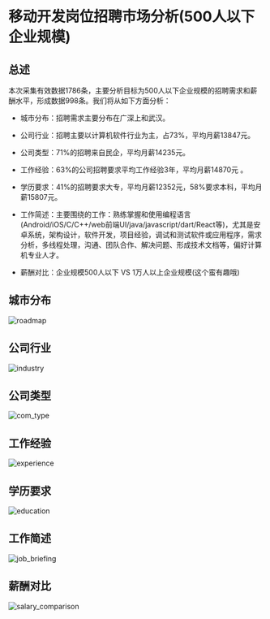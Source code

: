 # 移动开发岗位招聘市场分析(500人以下企业规模)

## 总述

本次采集有效数据1786条，主要分析目标为500人以下企业规模的招聘需求和薪酬水平，形成数据998条。我们将从如下方面分析：

-   城市分布：招聘需求主要分布在广深上和武汉。

-   公司行业：招聘主要以计算机软件行业为主，占73%，平均月薪13847元。

-   公司类型：71%的招聘来自民企，平均月薪14235元。

-   工作经验：63%的公司招聘要求平均工作经验3年，平均月薪14870元 。

-   学历要求：41%的招聘要求大专，平均月薪12352元，58%要求本科，平均月薪15807元。

-   工作简述：主要围绕的工作：熟练掌握和使用编程语言(Android/iOS/C/C++/web前端UI/java/javascript/dart/React等)，尤其是安卓系统，架构设计，软件开发，项目经验，调试和测试软件或应用程序，需求分析，多线程处理，沟通、团队合作、解决问题、形成技术文档等，偏好计算机专业人才。

-   薪酬对比：企业规模500人以下 VS 1万人以上企业规模(这个蛮有趣哦)

## 城市分布

![roadmap](IMG3/Rplot00_roadmap.jpg)

## 公司行业

![industry](IMG3/Rplot01_industry.png)

## 公司类型

![com_type](IMG3/Rplot02_com_type.png)

## 工作经验

![experience](IMG3/Rplot03_experience.png)

## 学历要求

![education](IMG3/Rplot04_education.png)

## 工作简述

![job_briefing](IMG3/Rplot05_job_briefing.png)

## 薪酬对比

![salary_comparison](IMG3/Rplot06_salary_comparison.png)
